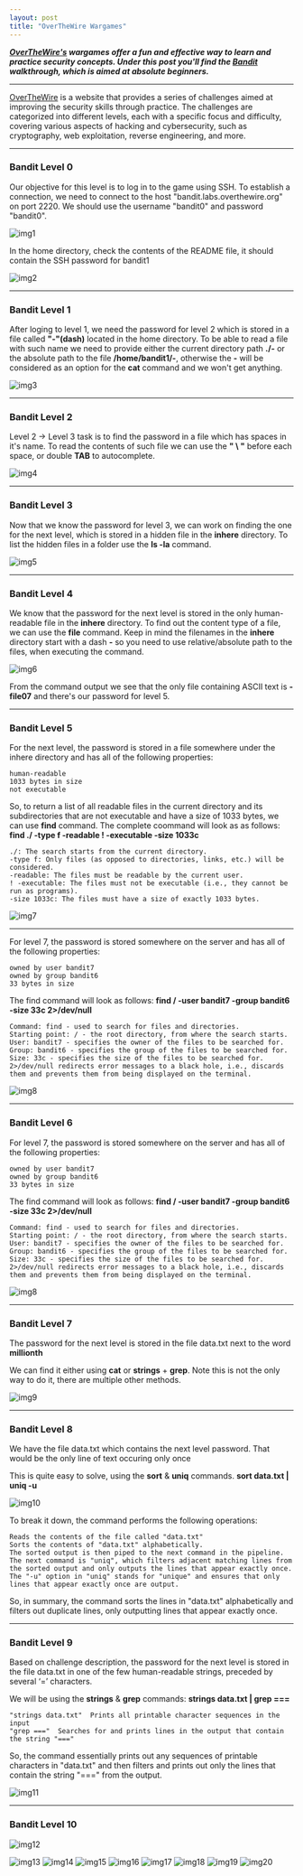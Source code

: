 ```yaml
---
layout: post
title: "OverTheWire Wargames"
---
```




***[OverTheWire's](https://overthewire.org/wargames/) wargames offer a fun and effective way to learn and practice security concepts. Under this post you'll find the [Bandit](https://overthewire.org/wargames/bandit/) walkthrough, which is aimed at absolute beginners.***


---------------------













[OverTheWire](https://overthewire.org/wargames/) is a website that provides a series of challenges aimed at improving the security skills through practice. The challenges are categorized into different levels, each with a specific focus and difficulty, covering various aspects of hacking and cybersecurity, such as cryptography, web exploitation, reverse engineering, and more.

----------

### Bandit Level 0

Our objective for this level is to log in to the game using SSH. To establish a connection, we need to connect to the host "bandit.labs.overthewire.org" on port 2220. We should use the username "bandit0" and password "bandit0".



![img1](/assets/images/bandit_overthewire/img1.png)

In the home directory, check the contents of the README file, it should contain the SSH password for bandit1

![img2](/assets/images/bandit_overthewire/img2.png)

----------

### Bandit Level 1

After loging to level 1, we need the password for level 2 which is stored in a file called **"-"(dash)** located in the home directory. To be able to read a file with such name we need to provide either the current directory path **./-** or the absolute path to the file **/home/bandit1/-**, otherwise the **-** will be considered as an option for the **cat** command and we won't get anything.






![img3](/assets/images/bandit_overthewire/img3.png)

------------

### Bandit Level 2

Level 2 → Level 3 task is to find the password in a file which has spaces in it's name. To read the contents of such file we can use the **" \ "** before each space, or double **TAB** to autocomplete.

![img4](/assets/images/bandit_overthewire/img4.png)

--------

### Bandit Level 3

Now that we know the password for level 3, we can work on finding the one for the next level, which is stored in a hidden file in the **inhere** directory. To list the hidden files in a folder use the **ls -la** command.

![img5](/assets/images/bandit_overthewire/img5.png)

-------

### Bandit Level 4

We know that the password for the next level is stored in the only human-readable file in the **inhere** directory. To find out the content type of a file, we can use the **file** command. Keep in mind the filenames in the **inhere** directory start with a dash **-** so you need to use relative/absolute path to the files, when executing the command.


![img6](/assets/images/bandit_overthewire/img6.png)

From the command output we see that the only file containing ASCII text is **-file07** and there's our password for level 5.


--------
### Bandit Level 5


For the next level, the password is stored in a file somewhere under the inhere directory and has all of the following properties:

    human-readable
    1033 bytes in size
    not executable

So, to return a list of all readable files in the current directory and its subdirectories that are not executable and have a size of 1033 bytes, we can use **find** command. The complete coommand will look as as follows: **find ./ -type f -readable ! -executable -size 1033c**

    ./: The search starts from the current directory.
    -type f: Only files (as opposed to directories, links, etc.) will be considered.
    -readable: The files must be readable by the current user.
    ! -executable: The files must not be executable (i.e., they cannot be run as programs).
    -size 1033c: The files must have a size of exactly 1033 bytes.



![img7](/assets/images/bandit_overthewire/img7.png)


-------

For level 7, the password is stored somewhere on the server and has all of the following properties:

    owned by user bandit7
    owned by group bandit6
    33 bytes in size

The find command will look as follows: **find / -user bandit7 -group bandit6 -size 33c 2>/dev/null**

    Command: find - used to search for files and directories.
    Starting point: / - the root directory, from where the search starts.
    User: bandit7 - specifies the owner of the files to be searched for.
    Group: bandit6 - specifies the group of the files to be searched for.
    Size: 33c - specifies the size of the files to be searched for.
    2>/dev/null redirects error messages to a black hole, i.e., discards them and prevents them from being displayed on the terminal.




![img8](/assets/images/bandit_overthewire/img8.png)


---------

### Bandit Level 6

For level 7, the password is stored somewhere on the server and has all of the following properties:

    owned by user bandit7
    owned by group bandit6
    33 bytes in size

The find command will look as follows: **find / -user bandit7 -group bandit6 -size 33c 2>/dev/null**

    Command: find - used to search for files and directories.
    Starting point: / - the root directory, from where the search starts.
    User: bandit7 - specifies the owner of the files to be searched for.
    Group: bandit6 - specifies the group of the files to be searched for.
    Size: 33c - specifies the size of the files to be searched for.
    2>/dev/null redirects error messages to a black hole, i.e., discards them and prevents them from being displayed on the terminal.




![img8](/assets/images/bandit_overthewire/img8.png)


---------

### Bandit Level 7


The password for the next level is stored in the file data.txt next to the word **millionth**


We can find it either using **cat** or **strings** + **grep**. Note this is not the only way to do it, there are multiple other methods.

![img9](/assets/images/bandit_overthewire/img9.png)




-------------

### Bandit Level 8


We have the file data.txt which contains the next level password. That would be the only line of text occuring only once

This is quite easy to solve, using the **sort** & **uniq** commands. **sort data.txt | uniq -u**

![img10](/assets/images/bandit_overthewire/img10.png)

To break it down, the command performs the following operations:

    Reads the contents of the file called "data.txt"
    Sorts the contents of "data.txt" alphabetically.
    The sorted output is then piped to the next command in the pipeline.
    The next command is "uniq", which filters adjacent matching lines from the sorted output and only outputs the lines that appear exactly once.
    The "-u" option in "uniq" stands for "unique" and ensures that only lines that appear exactly once are output.

So, in summary, the command sorts the lines in "data.txt" alphabetically and filters out duplicate lines, only outputting lines that appear exactly once.

------

### Bandit Level 9

Based on challenge description, the password for the next level is stored in the file data.txt in one of the few human-readable strings, preceded by several ‘=’ characters.

We will be using the **strings** & **grep** commands: **strings data.txt | grep ===**

    "strings data.txt"  Prints all printable character sequences in the input
    "grep ==="  Searches for and prints lines in the output that contain the string "==="

So, the command essentially prints out any sequences of printable characters in "data.txt" and then filters and prints out only the lines that contain the string "===" from the output.

![img11](/assets/images/bandit_overthewire/img11.png)

--------

### Bandit Level 10

![img12](/assets/images/bandit_overthewire/img12.png)



![img13](/assets/images/bandit_overthewire/img13.png)
![img14](/assets/images/bandit_overthewire/img14.png)
![img15](/assets/images/bandit_overthewire/img15.png)
![img16](/assets/images/bandit_overthewire/img16.png)
![img17](/assets/images/bandit_overthewire/img17.png)
![img18](/assets/images/bandit_overthewire/img18.png)
![img19](/assets/images/bandit_overthewire/img19.png)
![img20](/assets/images/bandit_overthewire/img20.png)

